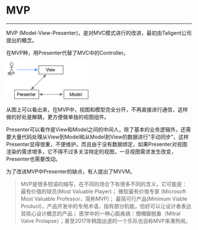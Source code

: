 # MVP
----


MVP (Model-View-Presenter)，是对MVC模式进行的改进，最初由Taligent公司提出的概念。

在MVP种，用Presenter代替了MVC中的Controller。

![MVP](../images/mvp.png)

从图上可以看出来，在MVP中，视图和模型完全分开，不再直接进行通信，这样做的好处是解耦，更方便做单独的视图组件。

Presenter可以看作是View和Model之间的中间人，除了基本的业务逻辑外，还需要大量代码处理从View到Model和从Model到View的数据进行“手动同步”，这样Presenter显得很重，不便维护。而且由于没有数据绑定，如果Presenter对视图渲染的需求增多，它不得不过多关注特定的视图，一旦视图需求发生改变，Presenter也需要改动。

为了改进MVP中Presenter的缺点，有人提出了MVVM。

> MVP是很多短语的缩写，在不同的场合下有很多不同的含义，它可能是：
> 最有价值的球员(Most Valuable Player)；
> 微软最有价值专家 (Microsoft Most Valuable Professor，简称MVP)；
> 最简可行产品(Minimum Viable Product)，产品开发中的专用术语，指有部分机能，恰好可以让设计者表达其核心设计概念的产品；
> 医学中的一种心脏疾病：僧帽瓣脱垂（Mitral Valve Prolapse）；甚至2017年韩国出道的一个乐队也自称MVP来凑热闹。
